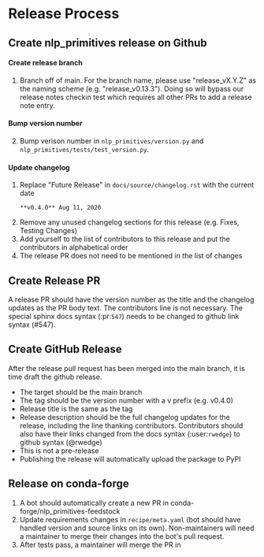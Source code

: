 # Release Process

## Create nlp_primitives release on Github

#### Create release branch
1. Branch off of main. For the branch name, please use "release_vX.Y.Z" as the naming scheme (e.g. "release_v0.13.3"). Doing so will bypass our release notes checkin test which requires all other PRs to add a release note entry.

#### Bump version number
2. Bump verison number in `nlp_primitives/version.py` and `nlp_primitives/tests/test_version.py`.

#### Update changelog
1. Replace "Future Release" in `docs/source/changelog.rst` with the current date
    ```
    **v0.4.0** Aug 11, 2020
    ```
2. Remove any unused changelog sections for this release (e.g. Fixes, Testing Changes)
3. Add yourself to the list of contributors to this release and put the contributors in alphabetical order
4. The release PR does not need to be mentioned in the list of changes

## Create Release PR
A release PR should have the version number as the title and the changelog updates as the PR body text. The contributors line is not necessary. The special sphinx docs syntax (:pr:`547`) needs to be changed to github link syntax (#547).

## Create GitHub Release
After the release pull request has been merged into the main branch, it is time draft the github release.
* The target should be the main branch
* The tag should be the version number with a v prefix (e.g. v0.4.0)
* Release title is the same as the tag
* Release description should be the full changelog updates for the release, including the line thanking contributors. Contributors should also have their links changed from the docs syntax (:user:`rwedge`) to github syntax (@rwedge)
* This is not a pre-release
* Publishing the release will automatically upload the package to PyPI

## Release on conda-forge
1. A bot should automatically create a new PR in conda-forge/nlp_primitives-feedstock
2. Update requirements changes in `recipe/meta.yaml` (bot should have handled version and source links on its own). Non-maintainers will need a maintainer to merge their changes into the bot's pull request.
3. After tests pass, a maintainer will merge the PR in
